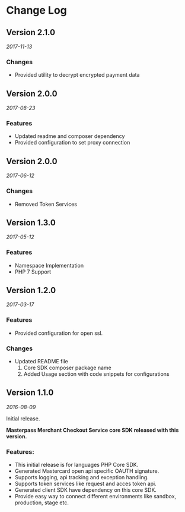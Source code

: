 # Change Log

## Version 2.1.0

_2017-11-13_

### Changes
* Provided utility to decrypt encrypted payment data

## Version 2.0.0

_2017-08-23_

### Features
* Updated readme and composer dependency
* Provided configuration to set proxy connection

## Version 2.0.0

_2017-06-12_

### Changes
* Removed Token Services

## Version 1.3.0

_2017-05-12_

### Features
* Namespace Implementation 
* PHP 7 Support
  
	
## Version 1.2.0

_2017-03-17_

### Features
* Provided configuration for open ssl.

### Changes
* Updated README file 
	1. Core SDK composer package name
	2. Added Usage section with code snippets for configurations 


## Version 1.1.0

_2016-08-09_

Initial release.

**Masterpass Merchant Checkout Service core SDK released with this version.**

### Features:
* This initial release is for languages PHP Core SDK.
* Generated Mastercard open api specific OAUTH signature.
* Supports logging, api tracking and exception handling.
* Supports token services like request and acces token api.
* Generated client SDK have dependency on this core SDK.
* Provide easy way to connect different environments like sandbox, production, stage etc.